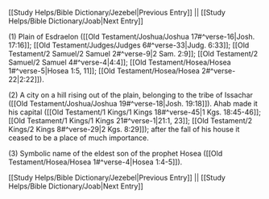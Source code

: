 [[Study Helps/Bible Dictionary/Jezebel|Previous Entry]]  ||  [[Study Helps/Bible Dictionary/Joab|Next Entry]]

 (1) Plain of Esdraelon ([[Old Testament/Joshua/Joshua 17#^verse-16|Josh. 17:16]]; [[Old Testament/Judges/Judges 6#^verse-33|Judg. 6:33]]; [[Old Testament/2 Samuel/2 Samuel 2#^verse-9|2 Sam. 2:9]]; [[Old Testament/2 Samuel/2 Samuel 4#^verse-4|4:4]]; [[Old Testament/Hosea/Hosea 1#^verse-5|Hosea 1:5, 11]]; [[Old Testament/Hosea/Hosea 2#^verse-22|2:22]]).

 (2) A city on a hill rising out of the plain, belonging to the tribe of Issachar ([[Old Testament/Joshua/Joshua 19#^verse-18|Josh. 19:18]]). Ahab made it his capital ([[Old Testament/1 Kings/1 Kings 18#^verse-45|1 Kgs. 18:45-46]]; [[Old Testament/1 Kings/1 Kings 21#^verse-1|21:1, 23]]; [[Old Testament/2 Kings/2 Kings 8#^verse-29|2 Kgs. 8:29]]); after the fall of his house it ceased to be a place of much importance.

 (3) Symbolic name of the eldest son of the prophet Hosea ([[Old Testament/Hosea/Hosea 1#^verse-4|Hosea 1:4-5]]).

[[Study Helps/Bible Dictionary/Jezebel|Previous Entry]]  ||  [[Study Helps/Bible Dictionary/Joab|Next Entry]]